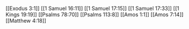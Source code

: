 [[Exodus 3:1]]
[[1 Samuel 16:11]]
[[1 Samuel 17:15]]
[[1 Samuel 17:33]]
[[1 Kings 19:19]]
[[Psalms 78:70]]
[[Psalms 113:8]]
[[Amos 1:1]]
[[Amos 7:14]]
[[Matthew 4:18]]
